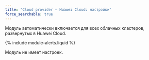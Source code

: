 ```yaml
---
title: "Cloud provider — Huawei Cloud: настройки"
force_searchable: true
---
```


Модуль автоматически включается для всех облачных кластеров, развернутых в Huawei Cloud.

{% include module-alerts.liquid %}

Модуль не имеет настроек.
